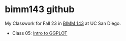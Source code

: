 # bimm143 github

My Classwork for Fall 23 in [BIMM 143](https://github.com/alexballer30/bimm143) at UC San Diego.

- Class 05: [Intro to GGPLOT](https://github.com/alexballer30/bimm143/blob/main/class05/Class05.pdf)
